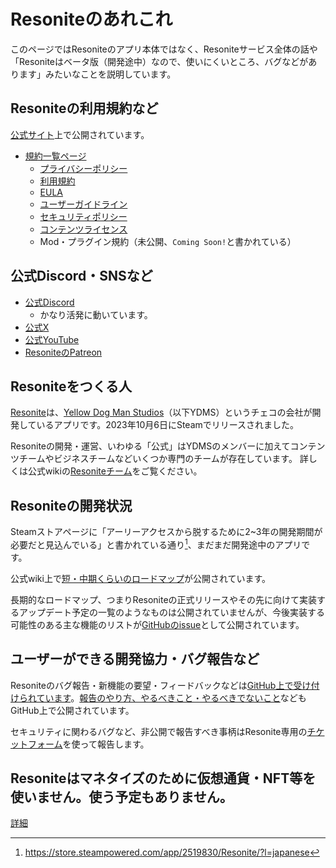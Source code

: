 # Resoniteのあれこれ
このページではResoniteのアプリ本体ではなく、Resoniteサービス全体の話や「Resoniteはベータ版（開発途中）なので、使いにくいところ、バグなどがあります」みたいなことを説明しています。

## Resoniteの利用規約など
[公式サイト](https://resonite.com/)上で公開されています。
- [規約一覧ページ](https://resonite.com/terms)
  - [プライバシーポリシー](https://resonite.com/policies/PrivacyPolicy.html)
  - [利用規約](https://resonite.com/policies/TermsOfService.html)
  - [EULA](https://resonite.com/policies/EULA.html)
  - [ユーザーガイドライン](https://resonite.com/policies/Guidelines.html)
  - [セキュリティポリシー](https://resonite.com/policies/Security.html)
  - [コンテンツライセンス](https://resonite.com/policies/ContentLicense.html)
  - Mod・プラグイン規約（未公開、`Coming Soon!`と書かれている）
## 公式Discord・SNSなど
- [公式Discord](https://discord.gg/resonite)
  - かなり活発に動いています。
- [公式X](https://X.com/Resonite)
- [公式YouTube](https://www.youtube.com/@resoniteapp)
- [ResoniteのPatreon](https://www.patreon.com/c/Resonite/posts)

## Resoniteをつくる人
[Resonite](https://resonite.com/)は、[Yellow Dog Man Studios](https://www.yellowdogman.com/)（以下YDMS）というチェコの会社が開発しているアプリです。2023年10月6日にSteamでリリースされました。

Resoniteの開発・運営、いわゆる「公式」はYDMSのメンバーに加えてコンテンツチームやビジネスチームなどいくつか専門のチームが存在しています。
詳しくは公式wikiの[Resoniteチーム](https://wiki.resonite.com/Resonite_Team/ja)をご覧ください。

## Resoniteの開発状況
Steamストアページに「アーリーアクセスから脱するために2~3年の開発期間が必要だと見込んでいる」と書かれている通り[^steamPage]、まだまだ開発途中のアプリです。

公式wiki上で[短・中期くらいのロードマップ](https://wiki.resonite.com/Roadmap/ja)が公開されています。

長期的なロードマップ、つまりResoniteの正式リリースやその先に向けて実装するアップデート予定の一覧のようなものは公開されていませんが、今後実装する可能性のある主な機能のリストが[GitHubのissue](https://github.com/Yellow-Dog-Man/Resonite-Issues/issues?q=is%3Aissue%20state%3Aopen%20label%3A%22Major%20Feature%22)として公開されています。
[^steamPage]: <https://store.steampowered.com/app/2519830/Resonite/?l=japanese>

## ユーザーができる開発協力・バグ報告など
Resoniteのバグ報告・新機能の要望・フィードバックなどは[GitHub上で受け付けられています](https://github.com/Yellow-Dog-Man/Resonite-Issues/issues)。[報告のやり方、やるべきこと・やるべきでないこと](https://github.com/Yellow-Dog-Man/Resonite-Issues?tab=readme-ov-file#reporting-requirements)などもGitHub上で公開されています。

セキュリティに関わるバグなど、非公開で報告すべき事柄はResonite専用の[チケットフォーム](https://support.resonite.com/open.php)を使って報告します。

## Resoniteはマネタイズのために仮想通貨・NFT等を使いません。使う予定もありません。
[詳細](https://wiki.resonite.com/Frequently_Asked_Questions#Monetization_Questions)